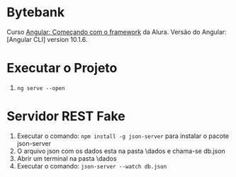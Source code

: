 # Bytebank
Curso <a href="https://cursos.alura.com.br/course/angular-comecando-framework">Angular: Começando com o framework</a> da Alura. 
Versão do Angular: [Angular CLI] version 10.1.6.

# Executar o Projeto
1. `ng serve --open`

# Servidor REST Fake
1. Executar o comando: `npm install -g json-server` para instalar o pacote json-server
2. O arquivo json com os dados esta na pasta \dados e chama-se db.json
3. Abrir um terminal na pasta \dados
4. Executar o comando: `json-server --watch db.json`
